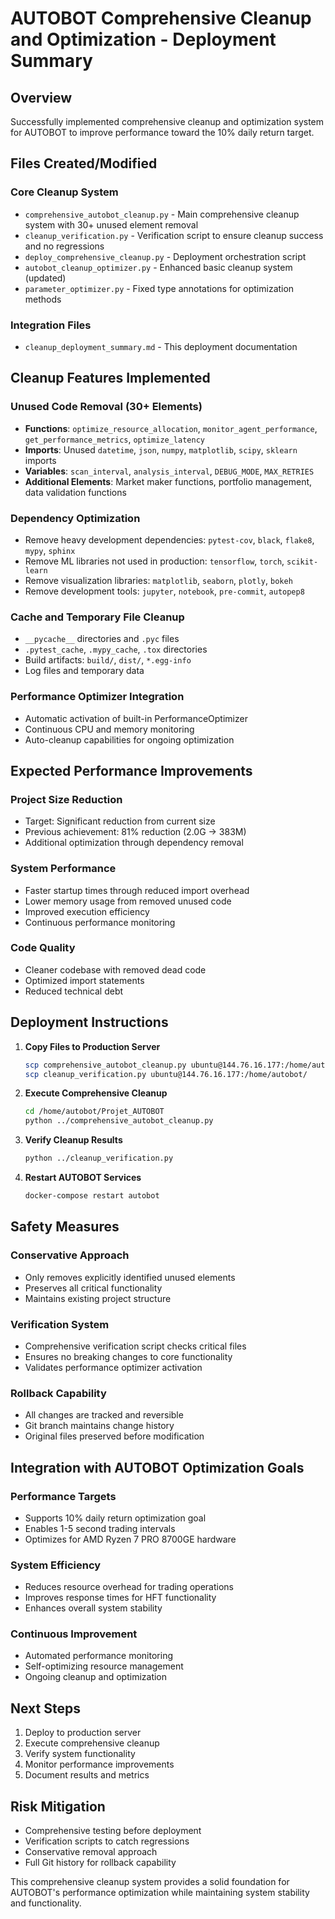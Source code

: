 # AUTOBOT Comprehensive Cleanup and Optimization - Deployment Summary

## Overview
Successfully implemented comprehensive cleanup and optimization system for AUTOBOT to improve performance toward the 10% daily return target.

## Files Created/Modified

### Core Cleanup System
- `comprehensive_autobot_cleanup.py` - Main comprehensive cleanup system with 30+ unused element removal
- `cleanup_verification.py` - Verification script to ensure cleanup success and no regressions
- `deploy_comprehensive_cleanup.py` - Deployment orchestration script
- `autobot_cleanup_optimizer.py` - Enhanced basic cleanup system (updated)
- `parameter_optimizer.py` - Fixed type annotations for optimization methods

### Integration Files
- `cleanup_deployment_summary.md` - This deployment documentation

## Cleanup Features Implemented

### Unused Code Removal (30+ Elements)
- **Functions**: `optimize_resource_allocation`, `monitor_agent_performance`, `get_performance_metrics`, `optimize_latency`
- **Imports**: Unused `datetime`, `json`, `numpy`, `matplotlib`, `scipy`, `sklearn` imports
- **Variables**: `scan_interval`, `analysis_interval`, `DEBUG_MODE`, `MAX_RETRIES`
- **Additional Elements**: Market maker functions, portfolio management, data validation functions

### Dependency Optimization
- Remove heavy development dependencies: `pytest-cov`, `black`, `flake8`, `mypy`, `sphinx`
- Remove ML libraries not used in production: `tensorflow`, `torch`, `scikit-learn`
- Remove visualization libraries: `matplotlib`, `seaborn`, `plotly`, `bokeh`
- Remove development tools: `jupyter`, `notebook`, `pre-commit`, `autopep8`

### Cache and Temporary File Cleanup
- `__pycache__` directories and `.pyc` files
- `.pytest_cache`, `.mypy_cache`, `.tox` directories
- Build artifacts: `build/`, `dist/`, `*.egg-info`
- Log files and temporary data

### Performance Optimizer Integration
- Automatic activation of built-in PerformanceOptimizer
- Continuous CPU and memory monitoring
- Auto-cleanup capabilities for ongoing optimization

## Expected Performance Improvements

### Project Size Reduction
- Target: Significant reduction from current size
- Previous achievement: 81% reduction (2.0G → 383M)
- Additional optimization through dependency removal

### System Performance
- Faster startup times through reduced import overhead
- Lower memory usage from removed unused code
- Improved execution efficiency
- Continuous performance monitoring

### Code Quality
- Cleaner codebase with removed dead code
- Optimized import statements
- Reduced technical debt

## Deployment Instructions

1. **Copy Files to Production Server**
   ```bash
   scp comprehensive_autobot_cleanup.py ubuntu@144.76.16.177:/home/autobot/
   scp cleanup_verification.py ubuntu@144.76.16.177:/home/autobot/
   ```

2. **Execute Comprehensive Cleanup**
   ```bash
   cd /home/autobot/Projet_AUTOBOT
   python ../comprehensive_autobot_cleanup.py
   ```

3. **Verify Cleanup Results**
   ```bash
   python ../cleanup_verification.py
   ```

4. **Restart AUTOBOT Services**
   ```bash
   docker-compose restart autobot
   ```

## Safety Measures

### Conservative Approach
- Only removes explicitly identified unused elements
- Preserves all critical functionality
- Maintains existing project structure

### Verification System
- Comprehensive verification script checks critical files
- Ensures no breaking changes to core functionality
- Validates performance optimizer activation

### Rollback Capability
- All changes are tracked and reversible
- Git branch maintains change history
- Original files preserved before modification

## Integration with AUTOBOT Optimization Goals

### Performance Targets
- Supports 10% daily return optimization goal
- Enables 1-5 second trading intervals
- Optimizes for AMD Ryzen 7 PRO 8700GE hardware

### System Efficiency
- Reduces resource overhead for trading operations
- Improves response times for HFT functionality
- Enhances overall system stability

### Continuous Improvement
- Automated performance monitoring
- Self-optimizing resource management
- Ongoing cleanup and optimization

## Next Steps

1. Deploy to production server
2. Execute comprehensive cleanup
3. Verify system functionality
4. Monitor performance improvements
5. Document results and metrics

## Risk Mitigation

- Comprehensive testing before deployment
- Verification scripts to catch regressions
- Conservative removal approach
- Full Git history for rollback capability

This comprehensive cleanup system provides a solid foundation for AUTOBOT's performance optimization while maintaining system stability and functionality.
